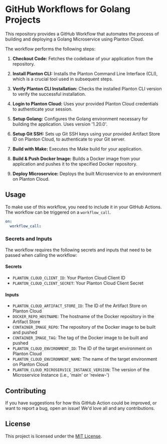 # GitHub Workflows for Golang Projects

This repository provides a GitHub Workflow that automates the process of building and deploying a Golang Microservice using Planton Cloud.

The workflow performs the following steps:

1. **Checkout Code:** Fetches the codebase of your application from the repository.

2. **Install Planton CLI:** Installs the Planton Command Line Interface (CLI), which is a crucial tool used in subsequent steps.

3. **Verify Planton CLI Installation:** Checks the installed Planton CLI version to verify the successful installation.

4. **Login to Planton Cloud:** Uses your provided Planton Cloud credentials to authenticate your session.

5. **Setup Golang:** Configures the Golang environment necessary for building the application. Uses version '1.20.0'.

6. **Setup Git SSH:** Sets up Git SSH keys using your provided Artifact Store ID on Planton Cloud, to authenticate to your Git server.

7. **Build with Make:** Executes the Make build for your application.

8. **Build & Push Docker Image:** Builds a Docker image from your application and pushes it to the specified Docker repository.

9. **Deploy Microservice:** Deploys the built Microservice to an environment on Planton Cloud.

## Usage

To make use of this workflow, you need to include it in your GitHub Actions. The workflow can be triggered on a `workflow_call`.

```yaml
on:
  workflow_call:
```

### Secrets and Inputs

The workflow requires the following secrets and inputs that need to be passed when calling the workflow:

#### Secrets

- `PLANTON_CLOUD_CLIENT_ID`: Your Planton Cloud Client ID
- `PLANTON_CLOUD_CLIENT_SECRET`: Your Planton Cloud Client Secret

#### Inputs

- `PLANTON_CLOUD_ARTIFACT_STORE_ID`: The ID of the Artifact Store on Planton Cloud
- `DOCKER_REPO_HOSTNAME`: The hostname of the Docker repository in the Artifact Store
- `CONTAINER_IMAGE_REPO`: The repository of the Docker image to be built and pushed
- `CONTAINER_IMAGE_TAG`: The tag of the Docker image to be built and pushed
- `PLANTON_CLOUD_ENVIRONMENT_ID`: The ID of the target environment on Planton Cloud
- `PLANTON_CLOUD_ENVIRONMENT_NAME`: The name of the target environment on Planton Cloud
- `PLANTON_CLOUD_MICROSERVICE_INSTANCE_VERSION`: The version of the Microservice Instance (i.e., 'main' or 'review-<pull-request-number>')

## Contributing

If you have suggestions for how this GitHub Action could be improved, or want to report a bug, open an issue! We'd love all and any contributions.

## License

This project is licensed under the [MIT License](LICENSE).
